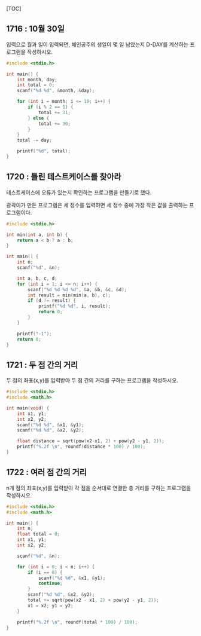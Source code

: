 [TOC]

## 1716 : 10월 30일

입력으로 월과 일이 입력되면, 혜인공주의 생일이 몇 일 남았는지 D-DAY를 계산하는 프로그램을 작성하시오.

``` c
#include <stdio.h>

int main() {
	int month, day;
	int total = 0;
	scanf("%d %d", &month, &day);

	for (int i = month; i <= 10; i++) {
		if (i % 2 == 1) {
			total += 31;
		} else {
			total += 30;
		}
	}
	total -= day;

	printf("%d", total);
}
```

## 1720 : 틀린 테스트케이스를 찾아라

테스트케이스에 오류가 있는지 확인하는 프로그램을 만들기로 했다.

광곽이가 만든 프로그램은 세 정수를 입력하면 세 정수 중에 가장 작은 값을 출력하는 프로그램이다.

``` c
#include <stdio.h>

int min(int a, int b) {
	return a < b ? a : b;
}

int main() {
	int n;
	scanf("%d", &n);

	int a, b, c, d;
	for (int i = 1; i <= n; i++) {
		scanf("%d %d %d %d", &a, &b, &c, &d);
		int result = min(min(a, b), c);
		if (d != result) {
			printf("%d %d", i, result);
			return 0;
		}
	}

	printf("-1");
	return 0;
}
```

## 1721 : 두 점 간의 거리

두 점의 좌표(x,y)를 입력받아 두 점 간의 거리를 구하는 프로그램을 작성하시오.

``` c
#include <stdio.h>
#include <math.h>

int main(void) {
	int x1, y1;
	int x2, y2;
	scanf("%d %d", &x1, &y1);
	scanf("%d %d", &x2, &y2);

	float distance = sqrt(pow(x2-x1, 2) + pow(y2 - y1, 2));
	printf("%.2f \n", roundf(distance * 100) / 100);
}
```

## 1722 : 여러 점 간의 거리

n개 점의 좌표(x,y)를 입력받아 각 점을 순서대로 연결한 총 거리를 구하는 프로그램을 작성하시오.

``` c
#include <stdio.h>
#include <math.h>

int main() {
	int n;
	float total = 0;
	int x1, y1;
	int x2, y2;

	scanf("%d", &n);

	for (int i = 0; i < n; i++) {
		if (i == 0) {
			scanf("%d %d", &x1, &y1);
			continue;
		}
		scanf("%d %d", &x2, &y2);
		total += sqrt(pow(x2 - x1, 2) + pow(y2 - y1, 2));
		x1 = x2; y1 = y2;
	}

	printf("%.2f \n", roundf(total * 100) / 100);
}
```
